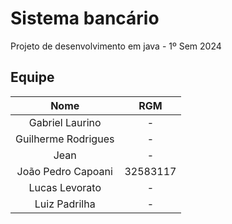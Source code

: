# Sistema bancário
Projeto de desenvolvimento em java - 1º Sem 2024

## Equipe
|        Nome         |   RGM    |
|:-------------------:|:--------:|
|   Gabriel Laurino   |    -     |
| Guilherme Rodrigues |    -     |
|        Jean         |    -     |
| João Pedro Capoani  | 32583117 |
|   Lucas Levorato    |    -     |
|    Luiz Padrilha    |    -     |
